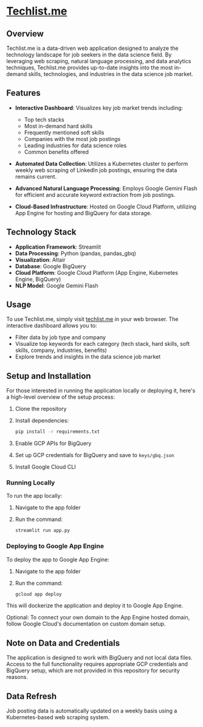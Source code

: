# [Techlist.me](https://techlist.me)

## Overview

Techlist.me is a data-driven web application designed to analyze the technology landscape for job seekers in the data science field. By leveraging web scraping, natural language processing, and data analytics techniques, Techlist.me provides up-to-date insights into the most in-demand skills, technologies, and industries in the data science job market.

## Features

- **Interactive Dashboard**: Visualizes key job market trends including:
  - Top tech stacks
  - Most in-demand hard skills
  - Frequently mentioned soft skills
  - Companies with the most job postings
  - Leading industries for data science roles
  - Common benefits offered

- **Automated Data Collection**: Utilizes a Kubernetes cluster to perform weekly web scraping of LinkedIn job postings, ensuring the data remains current.

- **Advanced Natural Language Processing**: Employs Google Gemini Flash for efficient and accurate keyword extraction from job postings.

- **Cloud-Based Infrastructure**: Hosted on Google Cloud Platform, utilizing App Engine for hosting and BigQuery for data storage.

## Technology Stack

- **Application Framework**: Streamlit
- **Data Processing**: Python (pandas, pandas_gbq)
- **Visualization**: Altair
- **Database**: Google BigQuery
- **Cloud Platform**: Google Cloud Platform (App Engine, Kubernetes Engine, BigQuery)
- **NLP Model**: Google Gemini Flash

## Usage

To use Techlist.me, simply visit [techlist.me](https://techlist.me) in your web browser. The interactive dashboard allows you to:

- Filter data by job type and company
- Visualize top keywords for each category (tech stack, hard skills, soft skills, company, industries, benefits)
- Explore trends and insights in the data science job market

## Setup and Installation

For those interested in running the application locally or deploying it, here's a high-level overview of the setup process:

1. Clone the repository
2. Install dependencies:

   ```bash
   pip install -r requirements.txt
   ```

3. Enable GCP APIs for BigQuery
4. Set up GCP credentials for BigQuery and save to `keys/gbq.json`
5. Install Google Cloud CLI

### Running Locally

To run the app locally:

1. Navigate to the app folder
2. Run the command:

   ```bash
   streamlit run app.py
   ```

### Deploying to Google App Engine

To deploy the app to Google App Engine:

1. Navigate to the app folder
2. Run the command:

   ```bash
   gcloud app deploy
   ```

This will dockerize the application and deploy it to Google App Engine.

Optional: To connect your own domain to the App Engine hosted domain, follow Google Cloud's documentation on custom domain setup.

## Note on Data and Credentials

The application is designed to work with BigQuery and not local data files. Access to the full functionality requires appropriate GCP credentials and BigQuery setup, which are not provided in this repository for security reasons.

## Data Refresh

Job posting data is automatically updated on a weekly basis using a Kubernetes-based web scraping system.

